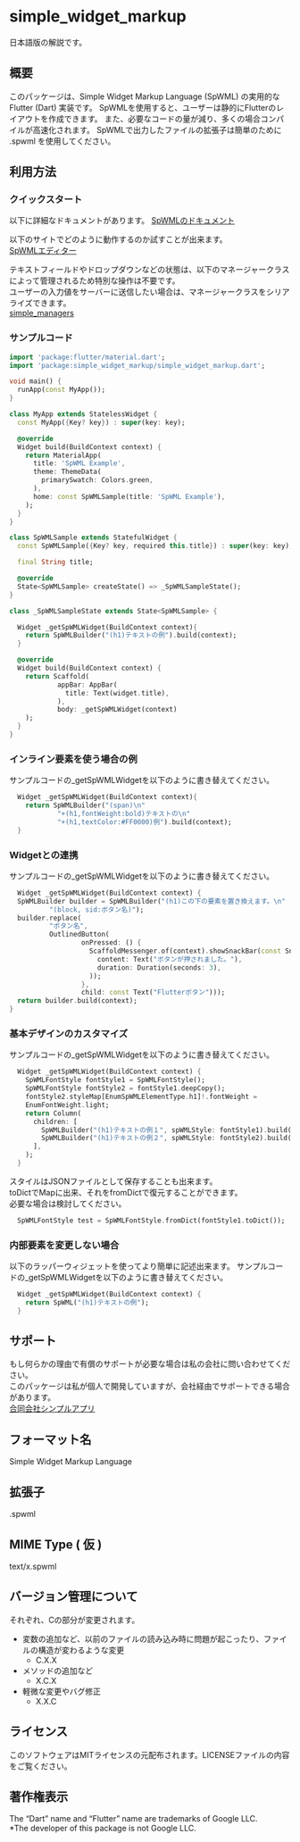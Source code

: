 # simple_widget_markup

日本語版の解説です。

## 概要
このパッケージは、Simple Widget Markup Language (SpWML) の実用的な Flutter (Dart) 実装です。
SpWMLを使用すると、ユーザーは静的にFlutterのレイアウトを作成できます。
また、必要なコードの量が減り、多くの場合コンパイルが高速化されます。
SpWMLで出力したファイルの拡張子は簡単のために .spwml を使用してください。

## 利用方法
### クイックスタート
以下に詳細なドキュメントがあります。
[SpWMLのドキュメント](https://masahidemori-simpleappli.github.io/spwml_docs/index.html)

以下のサイトでどのように動作するのか試すことが出来ます。  
[SpWMLエディター](https://simple-widget-markup-editor.web.app/)

テキストフィールドやドロップダウンなどの状態は、以下のマネージャークラスによって管理されるため特別な操作は不要です。  
ユーザーの入力値をサーバーに送信したい場合は、マネージャークラスをシリアライズできます。  
[simple_managers](https://pub.dev/packages/simple_managers)

### サンプルコード
```dart
import 'package:flutter/material.dart';
import 'package:simple_widget_markup/simple_widget_markup.dart';

void main() {
  runApp(const MyApp());
}

class MyApp extends StatelessWidget {
  const MyApp({Key? key}) : super(key: key);

  @override
  Widget build(BuildContext context) {
    return MaterialApp(
      title: 'SpWML Example',
      theme: ThemeData(
        primarySwatch: Colors.green,
      ),
      home: const SpWMLSample(title: 'SpWML Example'),
    );
  }
}

class SpWMLSample extends StatefulWidget {
  const SpWMLSample({Key? key, required this.title}) : super(key: key);

  final String title;

  @override
  State<SpWMLSample> createState() => _SpWMLSampleState();
}

class _SpWMLSampleState extends State<SpWMLSample> {

  Widget _getSpWMLWidget(BuildContext context){
    return SpWMLBuilder("(h1)テキストの例").build(context);
  }

  @override
  Widget build(BuildContext context) {
    return Scaffold(
            appBar: AppBar(
              title: Text(widget.title),
            ),
            body: _getSpWMLWidget(context)
    );
  }
}
```

### インライン要素を使う場合の例
サンプルコードの_getSpWMLWidgetを以下のように書き替えてください。
```dart
  Widget _getSpWMLWidget(BuildContext context){
    return SpWMLBuilder("(span)\n"
            "+(h1,fontWeight:bold)テキストの\n"
            "+(h1,textColor:#FF0000)例").build(context);
  }
```

### Widgetとの連携
サンプルコードの_getSpWMLWidgetを以下のように書き替えてください。
```dart
  Widget _getSpWMLWidget(BuildContext context) {
  SpWMLBuilder builder = SpWMLBuilder("(h1)この下の要素を置き換えます。\n"
          "(block, sid:ボタン名)");
  builder.replace(
          "ボタン名",
          OutlinedButton(
                  onPressed: () {
                    ScaffoldMessenger.of(context).showSnackBar(const SnackBar(
                      content: Text("ボタンが押されました。"),
                      duration: Duration(seconds: 3),
                    ));
                  },
                  child: const Text("Flutterボタン")));
  return builder.build(context);
}
```

### 基本デザインのカスタマイズ
サンプルコードの_getSpWMLWidgetを以下のように書き替えてください。
```dart
  Widget _getSpWMLWidget(BuildContext context) {
    SpWMLFontStyle fontStyle1 = SpWMLFontStyle();
    SpWMLFontStyle fontStyle2 = fontStyle1.deepCopy();
    fontStyle2.styleMap[EnumSpWMLElementType.h1]!.fontWeight =
    EnumFontWeight.light;
    return Column(
      children: [
        SpWMLBuilder("(h1)テキストの例１", spWMLStyle: fontStyle1).build(context),
        SpWMLBuilder("(h1)テキストの例２", spWMLStyle: fontStyle2).build(context),
      ],
    );
  }
```
スタイルはJSONファイルとして保存することも出来ます。  
toDictでMapに出来、それをfromDictで復元することができます。  
必要な場合は検討してください。  
```dart
  SpWMLFontStyle test = SpWMLFontStyle.fromDict(fontStyle1.toDict());
```

### 内部要素を変更しない場合
以下のラッパーウィジェットを使ってより簡単に記述出来ます。
サンプルコードの_getSpWMLWidgetを以下のように書き替えてください。
```dart
  Widget _getSpWMLWidget(BuildContext context) {
    return SpWML("(h1)テキストの例");
  }
```

## サポート
もし何らかの理由で有償のサポートが必要な場合は私の会社に問い合わせてください。  
このパッケージは私が個人で開発していますが、会社経由でサポートできる場合があります。  
[合同会社シンプルアプリ](https://simpleappli.com/index.html)

## フォーマット名
Simple Widget Markup Language

## 拡張子
.spwml

## MIME Type ( 仮 )
text/x.spwml

## バージョン管理について
それぞれ、Cの部分が変更されます。
- 変数の追加など、以前のファイルの読み込み時に問題が起こったり、ファイルの構造が変わるような変更
  - C.X.X
- メソッドの追加など
  - X.C.X
- 軽微な変更やバグ修正
  - X.X.C

## ライセンス
このソフトウェアはMITライセンスの元配布されます。LICENSEファイルの内容をご覧ください。

## 著作権表示
The “Dart” name and “Flutter” name are trademarks of Google LLC.  
*The developer of this package is not Google LLC.
